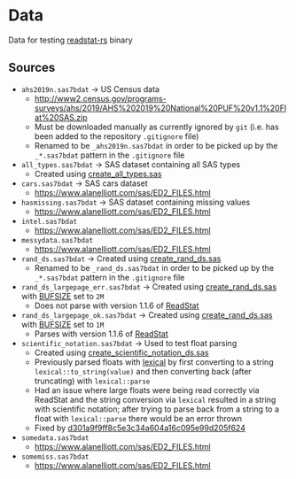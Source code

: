 # Data
Data for testing [readstat-rs](https://github.com/curtisalexander/readstat-rs) binary

## Sources
- `ahs2019n.sas7bdat` &rarr; US Census data
    - http://www2.census.gov/programs-surveys/ahs/2019/AHS%202019%20National%20PUF%20v1.1%20Flat%20SAS.zip
    - Must be downloaded manually as currently ignored by `git` (i.e. has been added to the repository `.gitignore` file)
    - Renamed to be `_ahs2019n.sas7bdat` in order to be picked up by the `_*.sas7bdat` pattern in the `.gitignore` file
- `all_types.sas7bdat` &rarr; SAS dataset containing all SAS types
    - Created using [create_all_types.sas](../util/create_all_types.sas)
- `cars.sas7bdat` &rarr; SAS cars dataset
    - https://www.alanelliott.com/sas/ED2_FILES.html
- `hasmissing.sas7bdat` &rarr; SAS dataset containing missing values
    - https://www.alanelliott.com/sas/ED2_FILES.html
- `intel.sas7bdat`
    - https://www.alanelliott.com/sas/ED2_FILES.html
- `messydata.sas7bdat`
    - https://www.alanelliott.com/sas/ED2_FILES.html
- `rand_ds.sas7bdat` &rarr; Created using [create_rand_ds.sas](../util/create_rand_ds.sas)
    - Renamed to be `_rand_ds.sas7bdat` in order to be picked up by the `_*.sas7bdat` pattern in the `.gitignore` file
- `rand_ds_largepage_err.sas7bdat` &rarr; Created using [create_rand_ds.sas](../util/create_rand_ds.sas) with [BUFSIZE](https://documentation.sas.com/doc/en/pgmsascdc/9.4_3.5/ledsoptsref/n0pw7cnugsttken1voc6qo0ye3cg.htm) set to `2M`
    - Does not parse with version 1.1.6 of [ReadStat](https://github.com/WizardMac/ReadStat)
- `rand_ds_largepage_ok.sas7bdat` &rarr; Created using [create_rand_ds.sas](../util/create_rand_ds.sas) with [BUFSIZE](https://documentation.sas.com/doc/en/pgmsascdc/9.4_3.5/ledsoptsref/n0pw7cnugsttken1voc6qo0ye3cg.htm) set to `1M`
    - Parses with version 1.1.6 of [ReadStat](https://github.com/WizardMac/ReadStat)
- `scientific_notation.sas7bdat` &rarr; Used to test float parsing
    - Created using [create_scientific_notation_ds.sas](../util/create_scientific_notation_ds.sas)
    - Previously parsed floats with [lexical](https://docs.rs/lexical/latest/lexical/) by first converting to a string `lexical::to_string(value)` and then converting back (after truncating) with `lexical::parse`
    - Had an issue where large floats were being read correctly via ReadStat and the string conversion via `lexical` resulted in a string with scientific notation; after trying to parse back from a string to a float with `lexical::parse` there would be an error thrown
    - Fixed by [d301a9f9ff8c5e3c34a604a16c095e99d205f624](https://github.com/curtisalexander/readstat-rs/commit/d301a9f9ff8c5e3c34a604a16c095e99d205f624)
- `somedata.sas7bdat`
    - https://www.alanelliott.com/sas/ED2_FILES.html
- `somemiss.sas7bdat`
    - https://www.alanelliott.com/sas/ED2_FILES.html